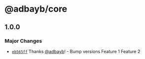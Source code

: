 # @adbayb/core

## 1.0.0

### Major Changes

-   [`eb565ff`](https://github.com/adbayb/poc-monorepo/commit/eb565ff2bb6aae05967254103a38d8974d858196) Thanks [@adbayb](https://github.com/adbayb)! - Bump versions
    Feature 1
    Feature 2
